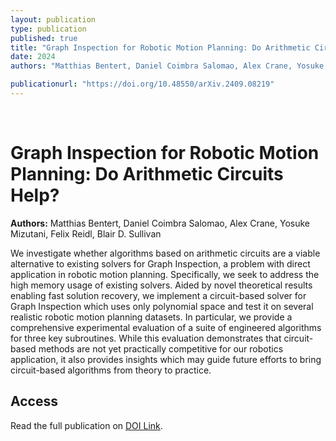 ```yaml
---
layout: publication
type: publication
published: true
title: "Graph Inspection for Robotic Motion Planning: Do Arithmetic Circuits Help?"
date: 2024
authors: "Matthias Bentert, Daniel Coimbra Salomao, Alex Crane, Yosuke Mizutani, Felix Reidl, Blair D. Sullivan"

publicationurl: "https://doi.org/10.48550/arXiv.2409.08219"
---
```

<br>

<div class="publication-summary">
  <h1>Graph Inspection for Robotic Motion Planning: Do Arithmetic Circuits Help?</h1>
  <p><strong>Authors:</strong> Matthias Bentert, Daniel Coimbra Salomao, Alex Crane, Yosuke Mizutani, Felix Reidl, Blair D. Sullivan</p>
  <p>
    We investigate whether algorithms based on arithmetic circuits are a viable alternative to existing solvers for Graph Inspection, a problem with direct application in robotic motion planning. Specifically, we seek to address the high memory usage of existing solvers. Aided by novel theoretical results enabling fast solution recovery, we implement a circuit-based solver for Graph Inspection which uses only polynomial space and test it on several realistic robotic motion planning datasets. In particular, we provide a comprehensive experimental evaluation of a suite of engineered algorithms for three key subroutines. While this evaluation demonstrates that circuit-based methods are not yet practically competitive for our robotics application, it also provides insights which may guide future efforts to bring circuit-based algorithms from theory to practice.
  </p>
</div>

<h2>Access</h2>
<p>
  Read the full publication on <a href="https://doi.org/10.48550/arXiv.2409.08219">DOI Link</a>.
</p>
